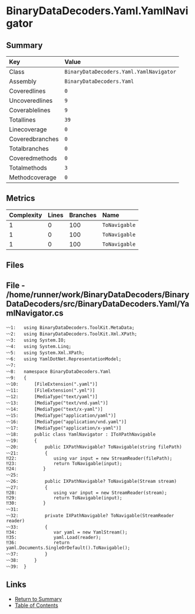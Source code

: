 ﻿# BinaryDataDecoders.Yaml.YamlNavigator

## Summary

| Key             | Value                                   |
| :-------------- | :-------------------------------------- |
| Class           | `BinaryDataDecoders.Yaml.YamlNavigator` |
| Assembly        | `BinaryDataDecoders.Yaml`               |
| Coveredlines    | `0`                                     |
| Uncoveredlines  | `9`                                     |
| Coverablelines  | `9`                                     |
| Totallines      | `39`                                    |
| Linecoverage    | `0`                                     |
| Coveredbranches | `0`                                     |
| Totalbranches   | `0`                                     |
| Coveredmethods  | `0`                                     |
| Totalmethods    | `3`                                     |
| Methodcoverage  | `0`                                     |

## Metrics

| Complexity | Lines | Branches | Name          |
| :--------- | :---- | :------- | :------------ |
| 1          | 0     | 100      | `ToNavigable` |
| 1          | 0     | 100      | `ToNavigable` |
| 1          | 0     | 100      | `ToNavigable` |

## Files

## File - /home/runner/work/BinaryDataDecoders/BinaryDataDecoders/src/BinaryDataDecoders.Yaml/YamlNavigator.cs

```CSharp
〰1:   using BinaryDataDecoders.ToolKit.MetaData;
〰2:   using BinaryDataDecoders.ToolKit.Xml.XPath;
〰3:   using System.IO;
〰4:   using System.Linq;
〰5:   using System.Xml.XPath;
〰6:   using YamlDotNet.RepresentationModel;
〰7:   
〰8:   namespace BinaryDataDecoders.Yaml
〰9:   {
〰10:      [FileExtension(".yaml")]
〰11:      [FileExtension(".yml")]
〰12:      [MediaType("text/yaml")]
〰13:      [MediaType("text/vnd.yaml")]
〰14:      [MediaType("text/x-yaml")]
〰15:      [MediaType("application/yaml")]
〰16:      [MediaType("application/vnd.yaml")]
〰17:      [MediaType("application/x-yaml")]
〰18:      public class YamlNavigator : IToXPathNavigable
〰19:      {
〰20:          public IXPathNavigable? ToNavigable(string filePath)
〰21:          {
‼22:              using var input = new StreamReader(filePath);
‼23:              return ToNavigable(input);
‼24:          }
〰25:  
〰26:          public IXPathNavigable? ToNavigable(Stream stream)
〰27:          {
‼28:              using var input = new StreamReader(stream);
‼29:              return ToNavigable(input);
‼30:          }
〰31:  
〰32:          private IXPathNavigable? ToNavigable(StreamReader reader)
〰33:          {
‼34:              var yaml = new YamlStream();
‼35:              yaml.Load(reader);
‼36:              return yaml.Documents.SingleOrDefault().ToNavigable();
〰37:          }
〰38:      }
〰39:  }
```

## Links

* [Return to Summary](Summary.md)
* [Table of Contents](../TOC.md)

